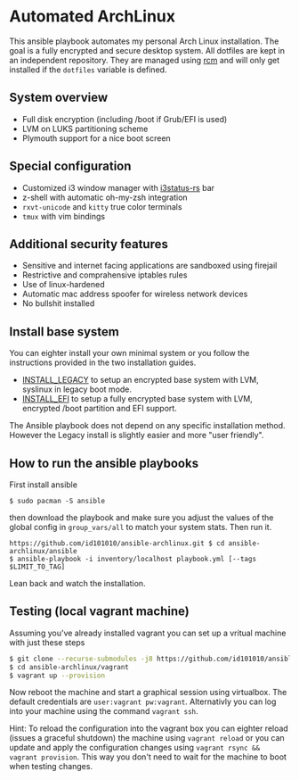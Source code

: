 # Automated ArchLinux 
This ansible playbook automates my personal Arch Linux installation. 
The goal is a fully encrypted and secure desktop system.  All
dotfiles are kept in an independent repository. They are managed using
[rcm](https://robots.thoughtbot.com/rcm-for-rc-files-in-dotfiles-repos) and 
will only get installed if the `dotfiles` variable is defined.

## System overview
* Full disk encryption (including /boot if Grub/EFI is used)
* LVM on LUKS partitioning scheme
* Plymouth support for a nice boot screen

## Special configuration
* Customized i3 window manager with
[i3status-rs](https://github.com/greshake/i3status-rust) bar
* z-shell with automatic oh-my-zsh integration
* `rxvt-unicode` and `kitty` true color terminals
* `tmux` with vim bindings

## Additional security features
* Sensitive and internet facing applications are sandboxed using firejail
* Restrictive and comprahensive iptables rules
* Use of linux-hardened
* Automatic mac address spoofer for wireless network devices
* No bullshit installed

## Install base system

You can eighter install your own minimal system or you follow the instructions
provided in the two installation guides.

* [INSTALL\_LEGACY](https://github.com/id101010/ansible-archlinux/blob/master/doc/INSTALL_LEGACY.md)
to setup an encrypted base system with LVM, syslinux in legacy boot mode.
* [INSTALL\_EFI](https://github.com/id101010/ansible-archlinux/blob/master/doc/INSTALL_EFI.md)
to setup a fully encrypted base system with LVM, encrypted /boot partition and
EFI support.

The Ansible playbook does not depend on any specific installation method.
However the Legacy install is slightly easier and more "user friendly".

## How to run the ansible playbooks

First install ansible 

``` 
$ sudo pacman -S ansible 
``` 

then download the playbook and make sure you adjust the values of the global 
config in `group_vars/all` to match your system stats. Then run it.

``` $ git clone --recurse-submodules -j8
https://github.com/id101010/ansible-archlinux.git $ cd ansible-archlinux/ansible
$ ansible-playbook -i inventory/localhost playbook.yml [--tags $LIMIT_TO_TAG]
``` 

Lean back and watch the installation.

## Testing (local vagrant machine)

Assuming you've already installed vagrant you can set up a vritual machine with
just these steps

``` bash 
$ git clone --recurse-submodules -j8 https://github.com/id101010/ansible-archlinux.git 
$ cd ansible-archlinux/vagrant
$ vagrant up --provision 
```

Now reboot the machine and start a graphical session using virtualbox. The
default credentials are `user:vagrant pw:vagrant`.  Alternativly you can log
into your machine using the command `vagrant ssh`.

Hint: To reload the configuration into the vagrant box you can eighter reload
(issues a graceful shutdown) the machine using `vagrant reload` or you can
update and apply the configuration changes using `vagrant rsync && vagrant
provision`.  This way you don't need to wait for the machine to boot when
testing changes.
